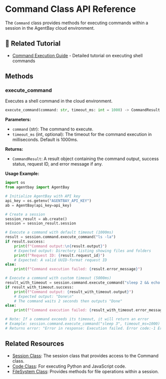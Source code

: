 # Command Class API Reference

The `Command` class provides methods for executing commands within a session in the AgentBay cloud environment.

## 📖 Related Tutorial

- [Command Execution Guide](../../../../../docs/guides/common-features/basics/command-execution.md) - Detailed tutorial on executing shell commands

## Methods

### execute_command

Executes a shell command in the cloud environment.

```python
execute_command(command: str, timeout_ms: int = 1000) -> CommandResult
```

**Parameters:**
- `command` (str): The command to execute.
- `timeout_ms` (int, optional): The timeout for the command execution in milliseconds. Default is 1000ms.

**Returns:**
- `CommandResult`: A result object containing the command output, success status, request ID, and error message if any.

**Usage Example:**

```python
import os
from agentbay import AgentBay

# Initialize AgentBay with API key
api_key = os.getenv("AGENTBAY_API_KEY")
ab = AgentBay(api_key=api_key)

# Create a session
session_result = ab.create()
session = session_result.session

# Execute a command with default timeout (1000ms)
result = session.command.execute_command("ls -la")
if result.success:
    print(f"Command output:\n{result.output}")
    # Expected output: Directory listing showing files and folders
    print(f"Request ID: {result.request_id}")
    # Expected: A valid UUID-format request ID
else:
    print(f"Command execution failed: {result.error_message}")

# Execute a command with custom timeout (5000ms)
result_with_timeout = session.command.execute_command("sleep 2 && echo 'Done'", timeout_ms=5000)
if result_with_timeout.success:
    print(f"Command output: {result_with_timeout.output}")
    # Expected output: "Done\n"
    # The command waits 2 seconds then outputs "Done"
else:
    print(f"Command execution failed: {result_with_timeout.error_message}")

# Note: If a command exceeds its timeout, it will return an error
# Example: session.command.execute_command("sleep 3", timeout_ms=1000)
# Returns error: "Error in response: Execution failed. Error code:-1 Error message: [timeout]"
```

## Related Resources

- [Session Class](session.md): The session class that provides access to the Command class.
- [Code Class](code.md): For executing Python and JavaScript code.
- [FileSystem Class](filesystem.md): Provides methods for file operations within a session.
